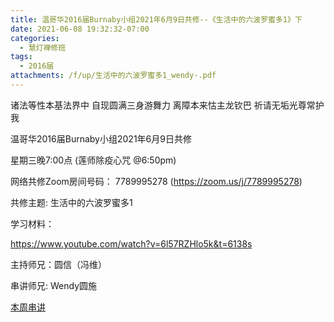 ```yaml
---
title: 温哥华2016届Burnaby小组2021年6月9日共修--《生活中的六波罗蜜多1》下
date: 2021-06-08 19:32:32-07:00
categories:
  - 慧灯禅修班
tags:
  - 2016届
attachments: /f/up/生活中的六波罗蜜多1_wendy-.pdf
---
```

诸法等性本基法界中 自现圆满三身游舞力 离障本来怙主龙钦巴 祈请无垢光尊常护我

温哥华2016届Burnaby小组2021年6月9日共修 

星期三晚7:00点 (莲师除疫心咒 @6:50pm)

网络共修Zoom房间号码： 7789995278 (<https://zoom.us/j/7789995278>)

共修主题: 生活中的六波罗蜜多1

学习材料：

<https://www.youtube.com/watch?v=6l57RZHlo5k&t=6138s>



主持师兄：圆信（冯维）

串讲师兄: Wendy圆施

[本周串讲](/f/up/生活中的六波罗蜜多1_wendy-.pdf)
